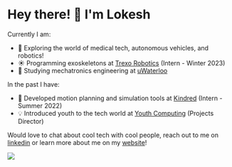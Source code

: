 # Hey there! 👋 I'm Lokesh

<!--
**1lokeshpatel/1lokeshpatel** is a ✨ _special_ ✨ repository because its `README.md` (this file) appears on your GitHub profile.

Here are some ideas to get you started:
-->
Currently I am:
- 🔭 Exploring the world of medical tech, autonomous vehicles, and robotics!
- ☀️ Programming exoskeletons at [Trexo Robotics](https://trexorobotics.com/) (Intern - Winter 2023)
- 🌱 Studying mechatronics engineering at [uWaterloo](https://uwaterloo.ca/)

In the past I have:
- 🦾 Developed motion planning and simulation tools at [Kindred](https://www.kindred.ai/) (Intern - Summer 2022)
- 💡 Introduced youth to the tech world at [Youth Computing](https://youthcomputing.ca/) (Projects Director)

Would love to chat about cool tech with cool people, reach out to me on [linkedin](https://www.linkedin.com/in/1lokeshpatel/) or learn more about me on my [website](https://www.lokeshpatel.ca/)!

![](https://komarev.com/ghpvc/?username=1lokeshpatel&color=blue)</h1> 
